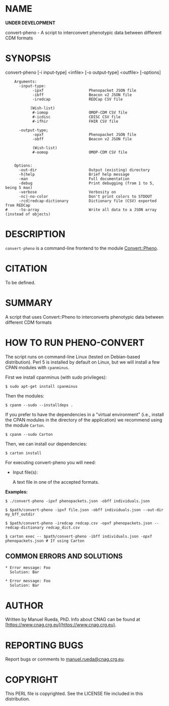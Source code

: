 # NAME

**UNDER DEVELOPMENT**

convert-pheno - A script to interconvert phenotypic data between different CDM formats

# SYNOPSIS

convert-pheno \[-i input-type\] &lt;infile> \[-o output-type\] &lt;outfile> \[-options\]

        Arguments:                       
          -input-type:  
                -ipxf                    Phenopacket JSON file
                -ibff                    Beacon v2 JSON file
                -iredcap                 REDCap CSV file

               (Wish-list)
                #-iomop                  OMOP-CDM CSV file
                #-icdisc                 CDISC CSV file
                #-ifhir                  FHIR CSV file

          -output-type;
                -opxf                    Phenopacket JSON file
                -obff                    Beacon v2 JSON file

                (Wish-list)
                #-oomop                  OMOP-CDM CSV file


        Options:
          -out-dir                       Output (existing) directory
          -h|help                        Brief help message
          -man                           Full documentation
          -debug                         Print debugging (from 1 to 5, being 5 max)
          -verbose                       Verbosity on
          -nc|-no-color                  Don't print colors to STDOUT
          -rcd|redcap-dictionary         Dictionary file (CSV) exported from REDCap
    #     -to-array                      Write all data to a JSON array (instead of objects)
        

# DESCRIPTION

`convert-pheno` is a command-line frontend to the module [Convert::Pheno](https://metacpan.org/pod/Convert%3A%3APheno).

# CITATION

To be defined.

# SUMMARY

A script that uses Convert::Pheno to interconverts phenotypic data between different CDM formats

# HOW TO RUN PHENO-CONVERT

The script runs on command-line Linux (tested on Debian-based distribution). Perl 5 is installed by default on Linux, 
but we will install a few CPAN modules with `cpanminus`.

First we install cpanminus (with sudo privileges):

    $ sudo apt-get install cpanminus

Then the modules:

    $ cpanm --sudo --installdeps .

If you prefer to have the dependencies in a "virtual environment" (i.e., install the CPAN modules in the directory of the application) we recommend using the module `Carton`.

    $ cpanm --sudo Carton

Then, we can install our dependencies:

    $ carton install

For executing convert-pheno you will need:

- Input file(s):

    A text file in one of the accepted formats.

**Examples:**

    $ ./convert-pheno -ipxf phenopackets.json -obff individuals.json

    $ $path/convert-pheno -ipxf file.json -obff individuals.json --out-dir my_bff_outdir

    $ $path/convert-pheno -iredcap redcap.csv -opxf phenopackets.json --redcap-dictionary redcap_dict.csv

    $ carton exec -- $path/convert-pheno -ibff individuals.json -opxf phenopackets.json # If using Carton

## COMMON ERRORS AND SOLUTIONS

    * Error message: Foo
      Solution: Bar

    * Error message: Foo
      Solution: Bar

# AUTHOR 

Written by Manuel Rueda, PhD. Info about CNAG can be found at [https://www.cnag.crg.eu](https://www.cnag.crg.eu).

# REPORTING BUGS

Report bugs or comments to <manuel.rueda@cnag.crg.eu>.

# COPYRIGHT

This PERL file is copyrighted. See the LICENSE file included in this distribution.
